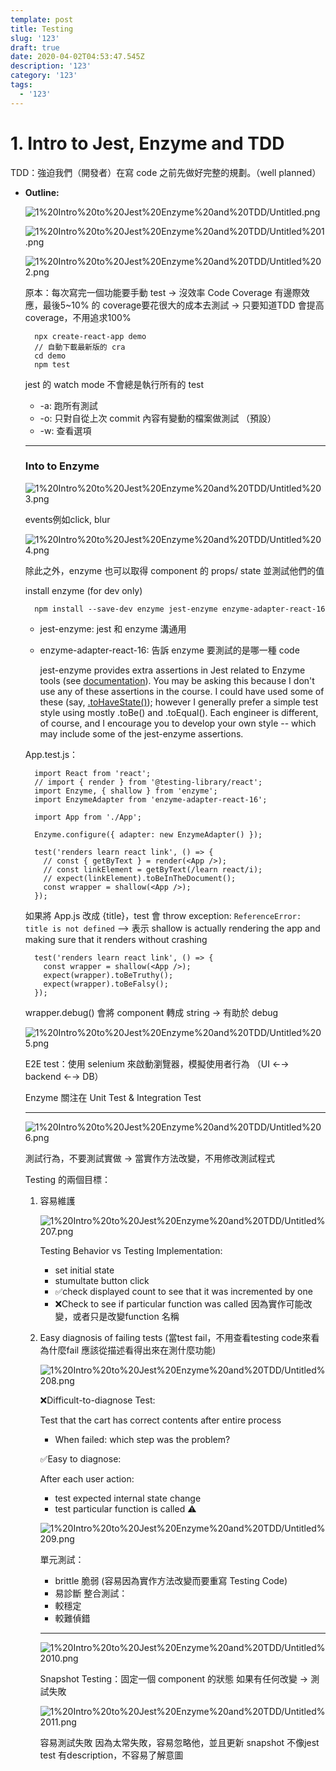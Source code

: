 ```yaml
---
template: post
title: Testing
slug: '123'
draft: true
date: 2020-04-02T04:53:47.545Z
description: '123'
category: '123'
tags:
  - '123'
---
```

# 1. Intro to Jest, Enzyme and TDD

TDD：強迫我們（開發者）在寫 code 之前先做好完整的規劃。（well planned）

- **Outline:**

    ![1%20Intro%20to%20Jest%20Enzyme%20and%20TDD/Untitled.png](1%20Intro%20to%20Jest%20Enzyme%20and%20TDD/Untitled.png)

    ![1%20Intro%20to%20Jest%20Enzyme%20and%20TDD/Untitled%201.png](1%20Intro%20to%20Jest%20Enzyme%20and%20TDD/Untitled%201.png)

    ![1%20Intro%20to%20Jest%20Enzyme%20and%20TDD/Untitled%202.png](1%20Intro%20to%20Jest%20Enzyme%20and%20TDD/Untitled%202.png)

    原本：每次寫完一個功能要手動 test → 沒效率
    Code Coverage 有邊際效應，最後5~10% 的 coverage要花很大的成本去測試
    → 只要知道TDD 會提高coverage，不用追求100%

        npx create-react-app demo
        // 自動下載最新版的 cra
        cd demo
        npm test

    jest 的 watch mode 不會總是執行所有的 test

    - -a: 跑所有測試
    - -o: 只對自從上次 commit 內容有變動的檔案做測試 （預設）
    - -w: 查看選項

    ---

    ### **Into to Enzyme**

    ![1%20Intro%20to%20Jest%20Enzyme%20and%20TDD/Untitled%203.png](1%20Intro%20to%20Jest%20Enzyme%20and%20TDD/Untitled%203.png)

    events例如click, blur

    ![1%20Intro%20to%20Jest%20Enzyme%20and%20TDD/Untitled%204.png](1%20Intro%20to%20Jest%20Enzyme%20and%20TDD/Untitled%204.png)

    除此之外，enzyme 也可以取得 component 的 props/ state 並測試他們的值

    install enzyme (for dev only)

        npm install --save-dev enzyme jest-enzyme enzyme-adapter-react-16

    - jest-enzyme: jest 和 enzyme 溝通用
    - enzyme-adapter-react-16: 告訴 enzyme 要測試的是哪一種 code

        jest-enzyme provides extra assertions in Jest related to Enzyme tools (see [documentation](https://github.com/FormidableLabs/enzyme-matchers/tree/master/packages/jest-enzyme)). You may be asking this because I don't use any of these assertions in the course. I could have used some of these (say, [.toHaveState()](https://github.com/FormidableLabs/enzyme-matchers/tree/master/packages/jest-enzyme#tohavestate)); however I generally prefer a simple test style using mostly .toBe() and .toEqual(). Each engineer is different, of course, and I encourage you to develop your own style -- which may include some of the jest-enzyme assertions.

    App.test.js：

        import React from 'react';
        // import { render } from '@testing-library/react';
        import Enzyme, { shallow } from 'enzyme';
        import EnzymeAdapter from 'enzyme-adapter-react-16';
        
        import App from './App';
        
        Enzyme.configure({ adapter: new EnzymeAdapter() });
        
        test('renders learn react link', () => {
          // const { getByText } = render(<App />);
          // const linkElement = getByText(/learn react/i);
          // expect(linkElement).toBeInTheDocument();
          const wrapper = shallow(<App />);
        });

    如果將 App.js 改成 {title}，test 會 throw exception:
    `ReferenceError: title is not defined`
    —> 表示 shallow is actually rendering the app and making sure that it renders without crashing

        test('renders learn react link', () => {
          const wrapper = shallow(<App />);
          expect(wrapper).toBeTruthy();
          expect(wrapper).toBeFalsy();
        });

    wrapper.debug() 會將 component 轉成 string → 有助於 debug

    ![1%20Intro%20to%20Jest%20Enzyme%20and%20TDD/Untitled%205.png](1%20Intro%20to%20Jest%20Enzyme%20and%20TDD/Untitled%205.png)

    E2E test：使用 selenium 來啟動瀏覽器，模擬使用者行為
    （UI ←→ backend ←→ DB）

    Enzyme 關注在 Unit Test & Integration Test

    ---

    ![1%20Intro%20to%20Jest%20Enzyme%20and%20TDD/Untitled%206.png](1%20Intro%20to%20Jest%20Enzyme%20and%20TDD/Untitled%206.png)

    測試行為，不要測試實做
    → 當實作方法改變，不用修改測試程式

    Testing 的兩個目標：

    1. 容易維護

        ![1%20Intro%20to%20Jest%20Enzyme%20and%20TDD/Untitled%207.png](1%20Intro%20to%20Jest%20Enzyme%20and%20TDD/Untitled%207.png)

        Testing Behavior vs Testing Implementation:

        - set initial state
        - stumultate button click
        - ✅check displayed count to see that it was incremented by one
        - ❌Check to see if particular function was called
        因為實作可能改變，或者只是改變function 名稱
    2. Easy diagnosis of failing tests 
    (當test fail，不用查看testing code來看為什麼fail
    應該從描述看得出來在測什麼功能)

        ![1%20Intro%20to%20Jest%20Enzyme%20and%20TDD/Untitled%208.png](1%20Intro%20to%20Jest%20Enzyme%20and%20TDD/Untitled%208.png)

        ❌Difficult-to-diagnose Test: 

        Test that the cart has correct contents after entire process

        - When failed: which step was the problem?

        ✅Easy to diagnose:

        After each user action:

        - test expected internal state change
        - test particular function is called ⚠️

        ![1%20Intro%20to%20Jest%20Enzyme%20and%20TDD/Untitled%209.png](1%20Intro%20to%20Jest%20Enzyme%20and%20TDD/Untitled%209.png)

        單元測試：
        - brittle 脆弱 (容易因為實作方法改變而要重寫 Testing Code)
        - 易診斷
        整合測試：
        - 較穩定
        - 較難偵錯

        ---

        ![1%20Intro%20to%20Jest%20Enzyme%20and%20TDD/Untitled%2010.png](1%20Intro%20to%20Jest%20Enzyme%20and%20TDD/Untitled%2010.png)

        Snapshot Testing：固定一個 component 的狀態
        如果有任何改變 → 測試失敗

        ![1%20Intro%20to%20Jest%20Enzyme%20and%20TDD/Untitled%2011.png](1%20Intro%20to%20Jest%20Enzyme%20and%20TDD/Untitled%2011.png)

        容易測試失敗
        因為太常失敗，容易忽略他，並且更新 snapshot
        不像jest test 有description，不容易了解意圖